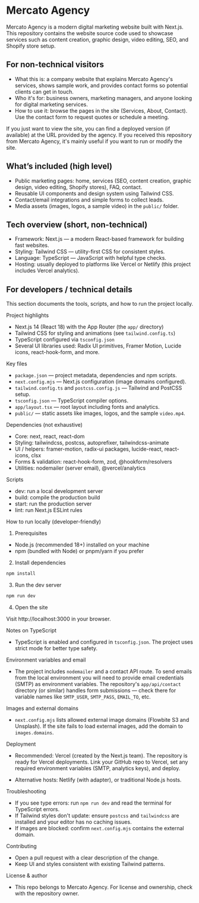 # Mercato Agency

Mercato Agency is a modern digital marketing website built with Next.js. This repository contains the website source code used to showcase services such as content creation, graphic design, video editing, SEO, and Shopify store setup.

## For non-technical visitors

- What this is: a company website that explains Mercato Agency's services, shows sample work, and provides contact forms so potential clients can get in touch.
- Who it's for: business owners, marketing managers, and anyone looking for digital marketing services.
- How to use it: browse the pages in the site (Services, About, Contact). Use the contact form to request quotes or schedule a meeting.

If you just want to view the site, you can find a deployed version (if available) at the URL provided by the agency. If you received this repository from Mercato Agency, it's mainly useful if you want to run or modify the site.

## What’s included (high level)

- Public marketing pages: home, services (SEO, content creation, graphic design, video editing, Shopify stores), FAQ, contact.
- Reusable UI components and design system using Tailwind CSS.
- Contact/email integrations and simple forms to collect leads.
- Media assets (images, logos, a sample video) in the `public/` folder.

## Tech overview (short, non-technical)

- Framework: Next.js — a modern React-based framework for building fast websites.
- Styling: Tailwind CSS — utility-first CSS for consistent styles.
- Language: TypeScript — JavaScript with helpful type checks.
- Hosting: usually deployed to platforms like Vercel or Netlify (this project includes Vercel analytics).

## For developers / technical details

This section documents the tools, scripts, and how to run the project locally.

Project highlights

- Next.js 14 (React 18) with the App Router (the `app/` directory)
- Tailwind CSS for styling and animations (see `tailwind.config.ts`)
- TypeScript configured via `tsconfig.json`
- Several UI libraries used: Radix UI primitives, Framer Motion, Lucide icons, react-hook-form, and more.

Key files

- `package.json` — project metadata, dependencies and npm scripts.
- `next.config.mjs` — Next.js configuration (image domains configured).
- `tailwind.config.ts` and `postcss.config.js` — Tailwind and PostCSS setup.
- `tsconfig.json` — TypeScript compiler options.
- `app/layout.tsx` — root layout including fonts and analytics.
- `public/` — static assets like images, logos, and the sample `video.mp4`.

Dependencies (not exhaustive)

- Core: next, react, react-dom
- Styling: tailwindcss, postcss, autoprefixer, tailwindcss-animate
- UI / helpers: framer-motion, radix-ui packages, lucide-react, react-icons, clsx
- Forms & validation: react-hook-form, zod, @hookform/resolvers
- Utilities: nodemailer (server email), @vercel/analytics

Scripts

- dev: run a local development server
- build: compile the production build
- start: run the production server
- lint: run Next.js ESLint rules

How to run locally (developer-friendly)

1. Prerequisites

- Node.js (recommended 18+) installed on your machine
- npm (bundled with Node) or pnpm/yarn if you prefer

2. Install dependencies

```powershell
npm install
```

3. Run the dev server

```powershell
npm run dev
```

4. Open the site

Visit http://localhost:3000 in your browser.

Notes on TypeScript

- TypeScript is enabled and configured in `tsconfig.json`. The project uses strict mode for better type safety.

Environment variables and email

- The project includes `nodemailer` and a contact API route. To send emails from the local environment you will need to provide email credentials (SMTP) as environment variables. The repository's `app/api/contact` directory (or similar) handles form submissions — check there for variable names like `SMTP_USER`, `SMTP_PASS`, `EMAIL_TO`, etc.

Images and external domains

- `next.config.mjs` lists allowed external image domains (Flowbite S3 and Unsplash). If the site fails to load external images, add the domain to `images.domains`.

Deployment

- Recommended: Vercel (created by the Next.js team). The repository is ready for Vercel deployments. Link your GitHub repo to Vercel, set any required environment variables (SMTP, analytics keys), and deploy.

- Alternative hosts: Netlify (with adapter), or traditional Node.js hosts.

Troubleshooting

- If you see type errors: run `npm run dev` and read the terminal for TypeScript errors.
- If Tailwind styles don't update: ensure `postcss` and `tailwindcss` are installed and your editor has no caching issues.
- If images are blocked: confirm `next.config.mjs` contains the external domain.

Contributing

- Open a pull request with a clear description of the change.
- Keep UI and styles consistent with existing Tailwind patterns.

License & author

- This repo belongs to Mercato Agency. For license and ownership, check with the repository owner.
